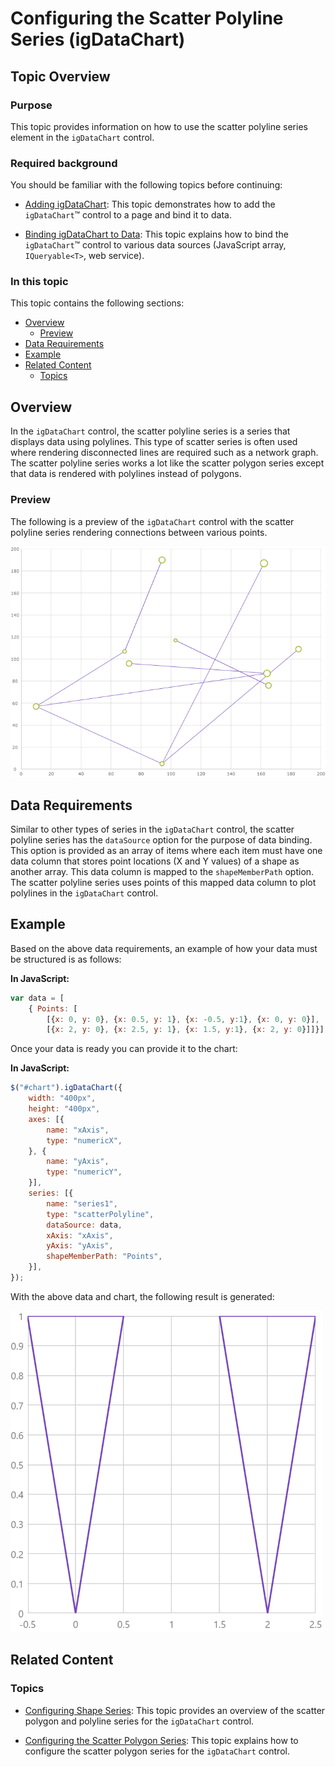 ﻿<!--
|metadata|
{
    "fileName": "shapeseries-polyline-series",
    "controlName": "",
    "tags": []
}
|metadata|
-->

# Configuring the Scatter Polyline Series (igDataChart)

## Topic Overview

### Purpose

This topic provides information on how to use the scatter polyline series element in the `igDataChart` control.

### Required background

You should be familiar with the following topics before continuing:

- [Adding igDataChart](igDataChart-Adding.html): This topic demonstrates how to add the `igDataChart`™ control to a page and bind it to data.

- [Binding igDataChart to Data](igDataChart-DataBinding.html): This topic explains how to bind the `igDataChart`™ control to various data sources (JavaScript array, `IQueryable<T>`, web service).



### In this topic

This topic contains the following sections:

-   [Overview](#overview)
	-   [Preview](#preview)
-   [Data Requirements](#data-requirements)
-   [Example](#example)
-   [Related Content](#related-content)
    -   [Topics](#topics)


## <a id="overview"></a> Overview

In the `igDataChart` control, the scatter polyline series is a series that displays data using polylines. This type of scatter series is often used where rendering disconnected lines are required such as a network graph. The scatter polyline series works a lot like the scatter polygon series except that data is rendered with polylines instead of polygons.

### <a id="preview"></a> Preview

The following is a preview of the `igDataChart` control with the scatter polyline series rendering connections between various points.

![](images/jQuery_scatter_polyline_01.png)

## <a id="data-requirements"></a> Data Requirements

Similar to other types of series in the `igDataChart` control, the scatter polyline series has the `dataSource` option for the purpose of data binding. This option is provided as an array of items where each item must have one data column that stores point locations (X and Y values) of a shape as another array.  This data column is mapped to the `shapeMemberPath` option. The scatter polyline series uses points of this mapped data column to plot polylines in the `igDataChart` control.

## <a id="example"></a> Example

Based on the above data requirements, an example of how your data must be structured is as follows:

**In JavaScript:**

```js
var data = [
    { Points: [
        [{x: 0, y: 0}, {x: 0.5, y: 1}, {x: -0.5, y:1}, {x: 0, y: 0}],
        [{x: 2, y: 0}, {x: 2.5, y: 1}, {x: 1.5, y:1}, {x: 2, y: 0}]]}]
```

Once your data is ready you can provide it to the chart:

**In JavaScript:**

```js
$("#chart").igDataChart({
    width: "400px",
    height: "400px",
    axes: [{
        name: "xAxis",
        type: "numericX",
    }, {
        name: "yAxis",
        type: "numericY",
    }],
    series: [{
        name: "series1",
        type: "scatterPolyline",
        dataSource: data,
        xAxis: "xAxis",
        yAxis: "yAxis",
        shapeMemberPath: "Points",
    }],
});
```

With the above data and chart, the following result is generated:

![](images/jquery_scatter_polyline_02.png)

## <a id="related-content"></a>Related Content

### <a id="topics"></a>Topics

- [Configuring Shape Series](shapeseries-shape-series.html): This topic provides an overview of the scatter polygon and polyline series for the `igDataChart` control.

- [Configuring the Scatter Polygon Series](shapeseries-polygon-series.html): This topic explains how to configure the scatter polygon series for the `igDataChart` control.